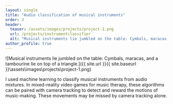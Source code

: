 ```yaml
---
layout: single
title: "Audio classification of musical instruments"
order: 3
header:
  teaser: /assets/images/projects/project-1.png
  url: /projects/instrumentclassifier
  alt: "Musical instruments lie jumbled on the table: Cymbals, maracas, and a tambourine lie on top of a triangle."
author_profile: true
---
```


![Musical instruments lie jumbled on the table: Cymbals, maracas, and a tambourine lie on top of a triangle.]({{ site.url }}{{ site.baseurl }}\assets\images\projects\project-1.png)

I used machine learning to classify musical instruments from audio mixtures. In mixed-reality video games for music therapy, these algorithms can be paired with camera tracking to detect and reward the motions of music-making. These movements may be missed by camera tracking alone.
